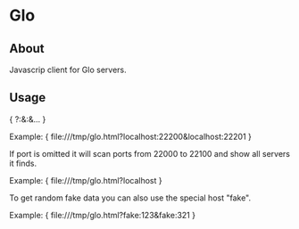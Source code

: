 # Glo #

## About ##

Javascrip client for Glo servers.

## Usage ##

{ <glo html>?<host>:<port>&<host>:<port>&... }

Example: { file:///tmp/glo.html?localhost:22200&localhost:22201 }

If port is omitted it will scan ports from 22000 to 22100 and show all
servers it finds.

Example: { file:///tmp/glo.html?localhost }

To get random fake data you can also use the special host "fake".

Example: { file:///tmp/glo.html?fake:123&fake:321 }
